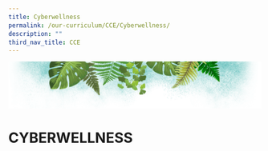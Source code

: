 ```yaml
---
title: Cyberwellness
permalink: /our-curriculum/CCE/Cyberwellness/
description: ""
third_nav_title: CCE
---
```

![](/images/Banner.png)

# CYBERWELLNESS